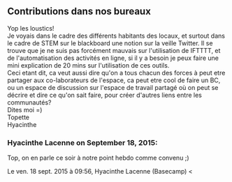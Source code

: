 ## Contributions dans nos bureaux



Yop les loustics!  
Je voyais dans le cadre des différents habitants des locaux, et surtout dans
le cadre de STEM sur le blackboard une notion sur la veille Twitter. Il se
trouve que je ne suis pas forcément mauvais sur l'utilisation de IFTTTT, et de
l'automatisation des activités en ligne, si il y a besoin je peux faire une
mini explication de 20 mins sur l'utilisation de ces outils.  
Ceci etant dit, ca veut aussi dire qu'on a tous chacun des forces à peut etre
partager aux co-laborateurs de l'espace, ca peut etre cool de faire un BC, ou
un espace de discussion sur l'espace de travail partagé où on peut se décrire
et dire ce qu'on sait faire, pour créer d'autres liens entre les communautés?  
Dites moi =)  
Topette  
Hyacinthe



### **Hyacinthe Lacenne** on September 18, 2015:



Top, on en parle ce soir à notre point hebdo comme convenu ;)  
  
Le ven. 18 sept. 2015 à 09:56, Hyacinthe Lacenne (Basecamp) &lt;



